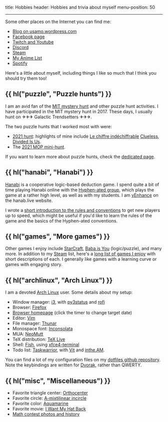 title: Hobbies
header: Hobbies and trivia about myself
menu-position: 50

---

Some other places on the Internet you can find me:

- [Blog on usamo.wordpress.com](https://usamo.wordpress.com)
- [Facebook page](https://facebook.com/evanchenmath/)
- [Twitch and Youtube](videos.html)
- [Discord](discord.html)
- [Steam][steam]
- [My Anime List](https://myanimelist.net/animelist/v_Enhance)
- [Spotify](https://open.spotify.com/user/31ligpcn22uiybn6wwrfrouklsxq/playlists)

Here's a little about myself,
including things I like so much that
I think you should try them too!

## {{ hl("puzzle", "Puzzle hunts") }}

I am an avid fan of the
[MIT mystery hunt](http://web.mit.edu/puzzle/www/huntsbyyear.html)
and other puzzle hunt activities.
I have participated in the MIT mystery hunt in 2017.
These days, I usually hunt on  ✈✈✈ Galactic Trendsetters ✈✈✈.

The two puzzle hunts that I worked most with were:

- [2021 hunt](https://perpendicular.institute/):
	highlights of mine include
	[Le chiffre indéchiffrable](https://perpendicular.institute/puzzle/le-chiffre-indéchiffrable/)
	[Clueless](https://perpendicular.institute/puzzle/clueless/),
	[Divided Is Us](https://perpendicular.institute/puzzle/divided-is-us/).
- The [2021 MOP mini-hunt](mop/2021.html).

If you want to learn more about puzzle hunts,
check the [dedicated page](puzzlehunt.html).

## {{ hl("hanabi", "Hanabi") }}

[Hanabi](https://en.wikipedia.org/wiki/Hanabi_\(card_game\))
is a cooperative logic-based deduction game.
I spend quite a bit of time playing Hanabi online with the
[Hyphen-ated group](https://github.com/Zamiell/hanabi-conventions),
which plays the game at a rather high level,
as well as with my students.
I am [vEnhance](https://hanab.live/scores/vEnhance) on the hanab.live website.

I wrote a
[short introduction to the rules and conventions](https://tinyurl.com/hanabi-evan-intro)
to get new players up to speed,
which might be useful if you'd like to learn the rules of the game
and the basics of the Hyphen-ated conventions.

## {{ hl("games", "More games") }}

Other games I enjoy include
[StarCraft](https://en.wikipedia.org/wiki/StarCraft_II:_Legacy_of_the_Void),
[Baba is You](https://hempuli.itch.io/baba) (logic/puzzle),
and many more.
In addition to my [Steam][steam] list,
here's a [long list of games I enjoy](games.html)
with short descriptions of each.
I generally like games with a learning curve or
games with engaging story.

## {{ hl("archlinux", "Arch Linux") }}

I am a devoted [Arch Linux](https://www.archlinux.org/) user.
Some details about my setup:

- Window manager: [i3](https://i3wm.org/),
  with [py3status](https://py3status.readthedocs.io/en/latest/index.html)
  and [rofi](https://github.com/davatorium/rofiO)
- Browser: [Firefox](https://www.mozilla.org/en-US/firefox/new/)
- [Browser homepage](static/browser-homepage.html)
  (click the timer to change target date)
- Editor: [Vim](https://www.vim.org/)
- File manager: [Thunar](https://en.wikipedia.org/wiki/Thunar)
- Monospace font: [Inconsolata](https://en.wikipedia.org/wiki/Inconsolata)
- MUA: [NeoMutt](https://neomutt.org/)
- TeX distribution: [TeX Live](https://tug.org/texlive/)
- Shell: [Fish](http://fishshell.com/),
  using [xfce4-terminal](https://docs.xfce.org/apps/xfce4-terminal/start)
- Todo list: [Taskwarrior](https://taskwarrior.org/),
  with [Vit](https://github.com/vit-project/vit) and [inthe.AM](https://inthe.am/).

You can find a lot of my configuration files on my
[dotfiles github repository](https://github.com/vEnhance/dotfiles).
Note the keybindings are written for
[Dvorak](https://en.wikipedia.org/wiki/Dvorak_Simplified_Keyboard),
rather than QWERTY.

## {{ hl("misc", "Miscellaneous") }}

- Favorite triangle center: [Orthocenter][orthocenter]
- Favorite circle: [A-mixtilinear incircle][mixt]
- Favorite color: [Aquamarine][aquamarine]
- Favorite movie: [I Want My Hat Back][hat]
- [Math contest photos and history](myscores.html)

[orthocenter]: https://mathworld.wolfram.com/Orthocenter.html
[mixt]: https://mathworld.wolfram.com/MixtilinearIncircles.html
[aquamarine]: https://en.wikipedia.org/wiki/Aquamarine_(color)
[steam]: https://steamcommunity.com/id/vEnhance/games/?tab=all
[hat]: https://therokuchannel.roku.com/watch/da5735d2ddde5f68bc485507e29bdb1e
